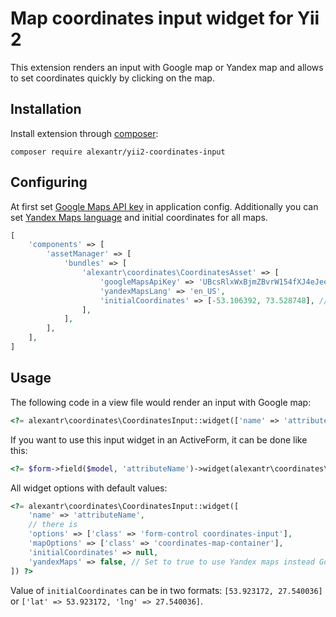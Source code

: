 # Map coordinates input widget for Yii 2

This extension renders an input with Google map or Yandex map and allows to set coordinates quickly by clicking on the map.

## Installation

Install extension through [composer](http://getcomposer.org/):

```
composer require alexantr/yii2-coordinates-input
```

## Configuring

At first set [Google Maps API key](https://developers.google.com/maps/documentation/javascript/get-api-key) in application config.
Additionally you can set [Yandex Maps language](https://tech.yandex.ru/maps/doc/jsapi/2.1/dg/concepts/localization-docpage/)
and initial coordinates for all maps.

```php
[
    'components' => [
        'assetManager' => [
            'bundles' => [
                'alexantr\coordinates\CoordinatesAsset' => [
                    'googleMapsApiKey' => 'UBcsRlxWxBjmZBvrW154fXJ4eJeeO4TFMp9pRLi', // <- put api key here
                    'yandexMapsLang' => 'en_US',
                    'initialCoordinates' => [-53.106392, 73.528748], // [latitude, longitude]
                ],
            ],
        ],
    ],
]
```

## Usage

The following code in a view file would render an input with Google map:

```php
<?= alexantr\coordinates\CoordinatesInput::widget(['name' => 'attributeName']) ?>
```

If you want to use this input widget in an ActiveForm, it can be done like this:

```php
<?= $form->field($model, 'attributeName')->widget(alexantr\coordinates\CoordinatesInput::className(), ['yandexMaps' => true]) ?>
```

All widget options with default values:

```php
<?= alexantr\coordinates\CoordinatesInput::widget([
    'name' => 'attributeName',
    // there is
    'options' => ['class' => 'form-control coordinates-input'],
    'mapOptions' => ['class' => 'coordinates-map-container'],
    'initialCoordinates' => null,
    'yandexMaps' => false, // Set to true to use Yandex maps instead Google maps
]) ?>
```

Value of `initialCoordinates` can be in two formats: `[53.923172, 27.540036]` or `['lat' => 53.923172, 'lng' => 27.540036]`.
